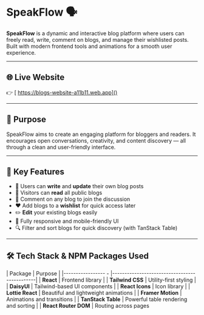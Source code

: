 # SpeakFlow 🗣️

**SpeakFlow** is a dynamic and interactive blog platform where users can freely read, write, comment on blogs, and manage their wishlisted posts. Built with modern frontend tools and animations for a smooth user experience.

---

## 🌐 Live Website

👉 [ https://blogs-website-a11b11.web.app]()

> 

---

## 🎯 Purpose

SpeakFlow aims to create an engaging platform for bloggers and readers. It encourages open conversations, creativity, and content discovery — all through a clean and user-friendly interface.

---

## 🚀 Key Features

- 📝 Users can **write** and **update** their own blog posts
- 📖 Visitors can **read** all public blogs
- 💬 Comment on any blog to join the discussion
- ❤️ Add blogs to a **wishlist** for quick access later
- ✏️ **Edit** your existing blogs easily
- 📱 Fully responsive and mobile-friendly UI
- 🔍 Filter and sort blogs for quick discovery (with TanStack Table)

---

## 🛠️ Tech Stack & NPM Packages Used

| Package              | Purpose                                      |
|-----------------  -  |----------------------------------------------|
| **React**            | Frontend library                             |
| **Tailwind CSS**     | Utility-first styling                        |
| **DaisyUI**          | Tailwind-based UI components                 |
| **React Icons**      | Icon library                                 |
| **Lottie React**     | Beautiful and lightweight animations         |
| **Framer Motion**    | Animations and transitions                   |
| **TanStack Table**   | Powerful table rendering and sorting         |
| **React Router DOM** | Routing across pages 